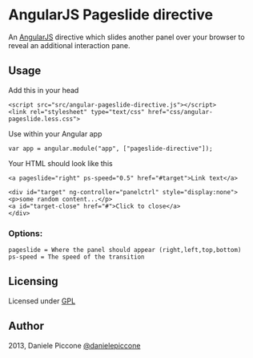 # AngularJS Pageslide directive

An [AngularJS](http://angularjs.org/) directive which slides another panel over your browser to reveal an additional interaction pane.



## Usage

Add this in your head

```
<script src="src/angular-pageslide-directive.js"></script>
<link rel="stylesheet" type="text/css" href="css/angular-pageslide.less.css">
```

Use within your Angular app 

```
var app = angular.module("app", ["pageslide-directive"]);
```

Your HTML should look like this

```
<a pageslide="right" ps-speed="0.5" href="#target">Link text</a>

<div id="target" ng-controller="panelctrl" style="display:none">            
<p>some random content...</p>
<a id="target-close" href="#">Click to close</a>
</div>
```

### Options:

```
pageslide = Where the panel should appear (right,left,top,bottom)
ps-speed = The speed of the transition
```

## Licensing

Licensed under [GPL](http://www.gnu.org/licenses/gpl.txt)

## Author

2013, Daniele Piccone [@danielepiccone](https://twitter.com/danielepiccone)



